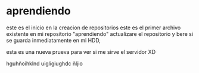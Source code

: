 # aprendiendo
este es el inicio en la creacion de repositorios
este es el primer archivo existente en mi repositorio "aprendiendo"
actualizare el repositorio y bere si se guarda inmediatamente en mi HDD,

esta es una nueva prueva para ver si me sirve el servidor
XD


hguhñoihklnd
uigligiughdc
ñljio
